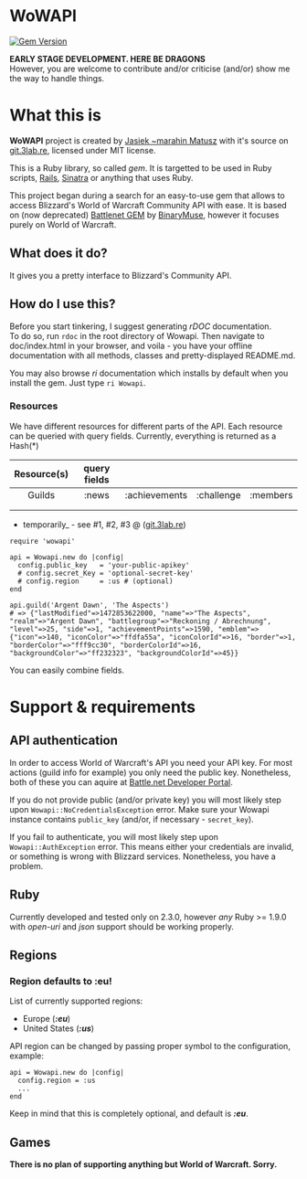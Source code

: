 # WoWAPI
[![Gem Version](https://badge.fury.io/rb/wowapi.svg)](https://badge.fury.io/rb/wowapi)  

**EARLY STAGE DEVELOPMENT. HERE BE DRAGONS**  
However, you are welcome to contribute and/or criticise (and/or) show me the way to handle things.
 
# What this is
**WoWAPI** project is created by [Jasiek ~marahin Matusz](https://marahin.pl/) with it's source on [git.3lab.re](https://git.3lab.re/marahin/wowapi), licensed under MIT license.

This is a Ruby library, so called _gem_. It is targetted to be used in Ruby scripts, [Rails](http://rubyonrails.org/), [Sinatra](http://www.sinatrarb.com/) or anything that uses Ruby.

This project began during a search for an easy-to-use gem that allows to access Blizzard's World of Warcraft Community API with ease. It is based on (now deprecated) [Battlenet GEM](https://github.com/BinaryMuse/battlenet) by [BinaryMuse](https://github.com/BinaryMuse), however it focuses purely on World of Warcraft.

## What does it do?

It gives you a pretty interface to Blizzard's Community API. 

## How do I use this?

Before you start tinkering, I suggest generating *rDOC* documentation.  
To do so, run `rdoc` in the root directory of Wowapi. Then navigate to doc/index.html in your browser, and voila - you have your offline documentation with all methods, classes and pretty-displayed README.md. 

You may also browse *ri* documentation which installs by default when you install the gem. Just type `ri Wowapi`. 
### Resources

We have different resources for different parts of the API. Each resource can be queried with query fields.
  Currently, everything is returned as a Hash(*)
  
| Resource(s) 	| query fields 	|               	|            	|          	|
|:-----------:	|:------------:	|:-------------:	|:----------:	|:--------:	|
|    Guilds   	|     :news    	| :achievements 	| :challenge 	| :members 	|
|             	|              	|               	|            	|          	|
|             	|              	|               	|            	|          	| _
* temporarily_ - see #1, #2, #3 @ ([git.3lab.re](https://git.3lab.re/marahin/wowapi/issues))

```
require 'wowapi'

api = Wowapi.new do |config|
  config.public_key   = 'your-public-apikey'
  # config.secret_Key = 'optional-secret-key'
  # config.region     = :us # (optional)
end

api.guild('Argent Dawn', 'The Aspects')
# => {"lastModified"=>1472853622000, "name"=>"The Aspects", "realm"=>"Argent Dawn", "battlegroup"=>"Reckoning / Abrechnung", "level"=>25, "side"=>1, "achievementPoints"=>1590, "emblem"=>{"icon"=>140, "iconColor"=>"ffdfa55a", "iconColorId"=>16, "border"=>1, "borderColor"=>"fff9cc30", "borderColorId"=>16, "backgroundColor"=>"ff232323", "backgroundColorId"=>45}}

```


You can easily combine fields. 
# Support & requirements

## API authentication
In order to access World of Warcraft's API you need your API key. For most actions (guild info for example) you only need the public key. Nonetheless, both of these you can aquire at [Battle.net Developer Portal](https://dev.battle.net/).

If you do not provide public (and/or private key) you will most likely step upon `Wowapi::NoCredentialsException` error. 
Make sure your Wowapi instance contains `public_key` (and/or, if necessary - `secret_key`).

If you fail to authenticate, you will most likely step upon `Wowapi::AuthException` error. This means either your credentials are invalid, or something is wrong with Blizzard services. Nonetheless, you have a problem.

## Ruby
Currently developed and tested only on 2.3.0, however _any_ Ruby >= 1.9.0 with _open-uri_ and _json_ support should be working properly.
## Regions
### Region defaults to :eu!
List of currently supported regions:
- Europe (**_:eu_**)
- United States (**_:us_**)

API region can be changed by passing proper symbol to the configuration, example:

```
api = Wowapi.new do |config|
  config.region = :us
  ...
end
```

Keep in mind that this is completely optional, and default is **_:eu_**.
## Games
**There is no plan of supporting anything but World of Warcraft. Sorry.**